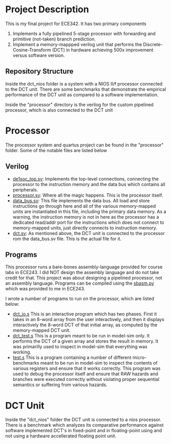 # Project Description
This is my final project for ECE342. It has two primary components
1. Implements a fully pipelined 5-stage processor with forwarding and primitive (not-taken) branch prediction. 
2. Implement a memory-mappped verilog unit that performs the Discrete-Cosine-Transform (DCT) in hardware achieving 500x improvement versus software version. 

## Repository Structure
Inside the dct_nios folder is a system with a NIOS II/f processor connected to the DCT unit. 
There are some benchmarks that demonstrate the empirical performance of the DCT unit as compared to a software implementation. 

Inside the "processor" directory is the verilog for the custom pipelined processor, which is also connected to the DCT unit

# Processor 
The processor system and quartus project can be found in the "processor" folder. Some of the notable files are listed below
## Verilog
* [de1soc_top.sv](processor/de1soc_top.sv): Implements the top-level connections, connecting the processor to the instruction memory and the data bus which contains all peripherals. 
* [processor.sv](processor/processor.sv): Where all the magic happens. This is the processor itself. 
* [data_bus.sv](processor/data_bus.sv): This file implements the data bus. All load and store instructions go through here and all of the various memory-mapped units are instantiated in this file, including the primary data memory. As a warning, the instruction memory is not in here as the processor has a dedicated read/addr port for the instructions which does not connect to memory-mapped units, just directly connects to instruction memory. 
* [dct.sv](processor/dct.sv): As mentioned above, the DCT unit is connected to the processor rom the data_bus.sv file. This is the actual file for it. 

## Programs
This processor runs a bare-bones assembly-language provided for course labs in ECE243. I did NOT design the assembly language and do not take credit for that. This project was about designing a pipelined processor, not an assembly language. Programs can be compiled using the [sbasm.py](processor/programs/sbasm.py) which was provided to me in ECE243. 

I wrote a number of programs to run on the processor, which are listed below:
* [dct_io.s](processor/programs/dct_io.s) This is an interactive program which has two phases. First it takes in an 8-word array from the user interactively, and then it displays interactively the 8-word DCT of that initial array, as computed by the memory-mapped DCT unit. 
* [dct_test.s](processor/programs/dct_test.s) This is a program meant to be run in model-sim only. It performs the DCT of a given array and stores the result in memory. It was primarilly used to inspect in model-sim that everything was working. 
* [test.s](processor/programs/test.s) This is a program containing a number of different micro-benchmarks meant to be run in model-sim to inspect the contents of various registers and ensure that it works correctly. This program was used to debug the processor itself and ensure that RAW hazards and branches were executed correctly without violating proper sequential semantics or suffering from various hazards. 


# DCT Unit

Inside the "dct_nios" folder the DCT unit is connected to a nios processor. There is a benchmark which analyzes its comparative performance against software implemented DCT's in fixed-point and in floating-point using and not using a hardware accellerated floating point unit. 
